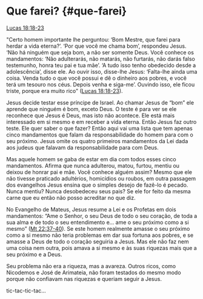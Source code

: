 # **Que farei?** {#que-farei}

[Lucas 18:18-23](http://bibliaonline.com.br/acf/lc/18/18-23)

&quot;Certo homem importante lhe perguntou: ‘Bom Mestre, que farei para herdar a vida eterna?’. ‘Por que você me chama bom’, respondeu Jesus. ‘Não há ninguém que seja bom, a não ser somente Deus. Você conhece os mandamentos: ‘Não adulterarás, não matarás, não furtarás, não darás falso testemunho, honra teu pai e tua mãe’. ‘A tudo isso tenho obedecido desde a adolescência’, disse ele. Ao ouvir isso, disse-lhe Jesus: ‘Falta-lhe ainda uma coisa. Venda tudo o que você possui e dê o dinheiro aos pobres, e você terá um tesouro nos céus. Depois venha e siga-me’. Ouvindo isso, ele ficou triste, porque era muito rico&quot; ([Lucas 18:18-23](http://bibliaonline.com.br/acf/lc/18/18-23)).

Jesus decide testar esse príncipe de Israel. Ao chamar Jesus de “bom” ele aprende que ninguém é bom, exceto Deus. O teste é para ver se ele reconhece que Jesus é Deus, mas isto não acontece. Ele está mais interessado em si mesmo e em receber a vida eterna. Então Jesus faz outro teste. Ele quer saber o que fazer? Então aqui vai uma lista que tem apenas cinco mandamentos que falam da responsabilidade do homem para com o seu próximo. Jesus omite os quatro primeiros mandamentos da Lei dada aos judeus que falavam da responsabilidade para com Deus.

Mas aquele homem se gaba de estar em dia com todos esses cinco mandamentos. Afirma que nunca adulterou, matou, furtou, mentiu ou deixou de honrar pai e mãe. Você conhece alguém assim? Mesmo que ele não tivesse praticado adultérios, homicídios ou roubos, em outra passagem dos evangelhos Jesus ensina que o simples desejo de fazê-lo é pecado. Nunca mentiu? Nunca desobedeceu seus pais? Se ele for feito da mesma carne que eu então não posso acreditar no que diz.

No Evangelho de Mateus, Jesus resume a Lei e os Profetas em dois mandamentos: “Ame o Senhor, o seu Deus de todo o seu coração, de toda a sua alma e de todo o seu entendimento e... ame o seu próximo como a si mesmo” ([Mt 22:37-40](http://bibliaonline.com.br/acf/mt/22/37-40)). Se este homem realmente amasse o seu próximo como a si mesmo não teria problemas em dar sua fortuna aos pobres, e se amasse a Deus de todo o coração seguiria a Jesus. Mas ele não faz nem uma coisa nem outra, pois amava a si mesmo e às suas riquezas mais que a seu próximo e a Deus.

Seu problema não era a riqueza, mas a avareza. Outros ricos, como Nicodemos e José de Arimateia, não foram testados do mesmo modo porque não confiavam nas riquezas e queriam seguir a Jesus.

tic-tac-tic-tac...